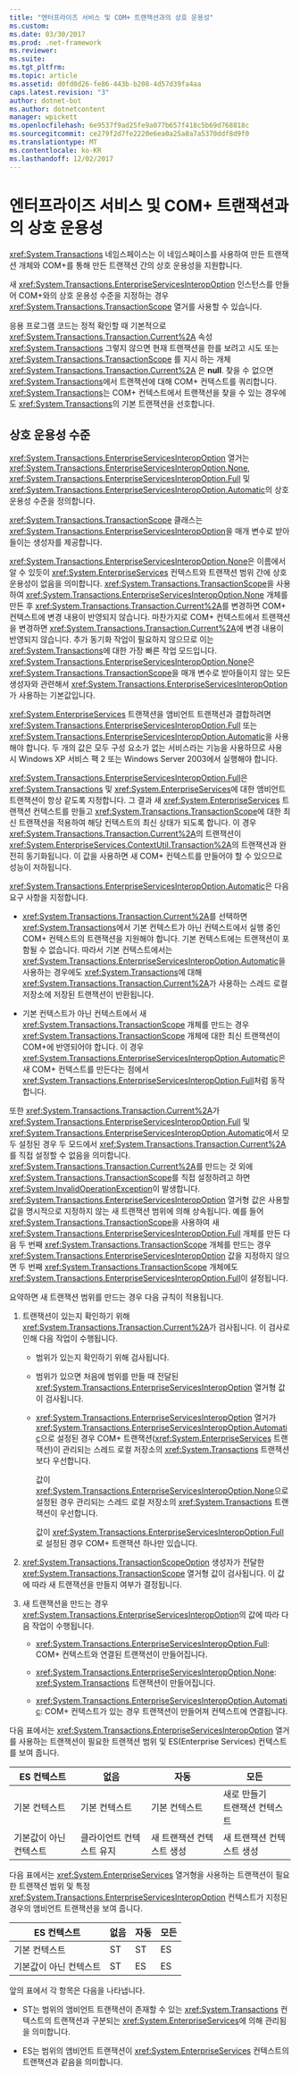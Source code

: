 ```yaml
---
title: "엔터프라이즈 서비스 및 COM+ 트랜잭션과의 상호 운용성"
ms.custom: 
ms.date: 03/30/2017
ms.prod: .net-framework
ms.reviewer: 
ms.suite: 
ms.tgt_pltfrm: 
ms.topic: article
ms.assetid: d0fd0d26-fe86-443b-b208-4d57d39fa4aa
caps.latest.revision: "3"
author: dotnet-bot
ms.author: dotnetcontent
manager: wpickett
ms.openlocfilehash: 6e9537f9ad25fe9a077b657f418c5b69d768818c
ms.sourcegitcommit: ce279f2d7fe2220e6ea0a25a8a7a5370ddf8d9f0
ms.translationtype: MT
ms.contentlocale: ko-KR
ms.lasthandoff: 12/02/2017
---
```

# <a name="interoperability-with-enterprise-services-and-com-transactions"></a>엔터프라이즈 서비스 및 COM+ 트랜잭션과의 상호 운용성
<xref:System.Transactions> 네임스페이스는 이 네임스페이스를 사용하여 만든 트랜잭션 개체와 COM+를 통해 만든 트랜잭션 간의 상호 운용성을 지원합니다.  
  
 새 <xref:System.Transactions.EnterpriseServicesInteropOption> 인스턴스를 만들어 COM+와의 상호 운용성 수준을 지정하는 경우 <xref:System.Transactions.TransactionScope> 열거를 사용할 수 있습니다.  
  
 응용 프로그램 코드는 정적 확인할 때 기본적으로 <xref:System.Transactions.Transaction.Current%2A> 속성 <xref:System.Transactions> 그렇지 않으면 현재 트랜잭션을 한를 보려고 시도 또는 <xref:System.Transactions.TransactionScope> 를 지시 하는 개체 <xref:System.Transactions.Transaction.Current%2A> 은 **null**. 찾을 수 없으면 <xref:System.Transactions>에서 트랜잭션에 대해 COM+ 컨텍스트를 쿼리합니다. <xref:System.Transactions>는 COM+ 컨텍스트에서 트랜잭션을 찾을 수 있는 경우에도 <xref:System.Transactions>의 기본 트랜잭션을 선호합니다.  
  
## <a name="interoperability-levels"></a>상호 운용성 수준  
 <xref:System.Transactions.EnterpriseServicesInteropOption> 열거는 <xref:System.Transactions.EnterpriseServicesInteropOption.None>, <xref:System.Transactions.EnterpriseServicesInteropOption.Full> 및 <xref:System.Transactions.EnterpriseServicesInteropOption.Automatic>의 상호 운용성 수준을 정의합니다.  
  
 <xref:System.Transactions.TransactionScope> 클래스는 <xref:System.Transactions.EnterpriseServicesInteropOption>을 매개 변수로 받아들이는 생성자를 제공합니다.  
  
 <xref:System.Transactions.EnterpriseServicesInteropOption.None>은 이름에서 알 수 있듯이 <xref:System.EnterpriseServices> 컨텍스트와 트랜잭션 범위 간에 상호 운용성이 없음을 의미합니다. <xref:System.Transactions.TransactionScope>을 사용하여 <xref:System.Transactions.EnterpriseServicesInteropOption.None> 개체를 만든 후 <xref:System.Transactions.Transaction.Current%2A>를 변경하면 COM+ 컨텍스트에 변경 내용이 반영되지 않습니다. 마찬가지로 COM+ 컨텍스트에서 트랜잭션을 변경하면 <xref:System.Transactions.Transaction.Current%2A>에 변경 내용이 반영되지 않습니다. 추가 동기화 작업이 필요하지 않으므로 이는 <xref:System.Transactions>에 대한 가장 빠른 작업 모드입니다. <xref:System.Transactions.EnterpriseServicesInteropOption.None>은 <xref:System.Transactions.TransactionScope>을 매개 변수로 받아들이지 않는 모든 생성자와 관련해서 <xref:System.Transactions.EnterpriseServicesInteropOption>가 사용하는 기본값입니다.  
  
 <xref:System.EnterpriseServices> 트랜잭션을 앰비언트 트랜잭션과 결합하려면 <xref:System.Transactions.EnterpriseServicesInteropOption.Full> 또는 <xref:System.Transactions.EnterpriseServicesInteropOption.Automatic>을 사용해야 합니다. 두 개의 값은 모두 구성 요소가 없는 서비스라는 기능을 사용하므로 사용 시 Windows XP 서비스 팩 2 또는 Windows Server 2003에서 실행해야 합니다.  
  
 <xref:System.Transactions.EnterpriseServicesInteropOption.Full>은 <xref:System.Transactions> 및 <xref:System.EnterpriseServices>에 대한 앰비언트 트랜잭션이 항상 같도록 지정합니다. 그 결과 새 <xref:System.EnterpriseServices> 트랜잭션 컨텍스트를 만들고 <xref:System.Transactions.TransactionScope>에 대한 최신 트랜잭션을 적용하여 해당 컨텍스트의 최신 상태가 되도록 합니다. 이 경우 <xref:System.Transactions.Transaction.Current%2A>의 트랜잭션이 <xref:System.EnterpriseServices.ContextUtil.Transaction%2A>의 트랜잭션과 완전히 동기화됩니다. 이 값을 사용하면 새 COM+ 컨텍스트를 만들어야 할 수 있으므로 성능이 저하됩니다.  
  
 <xref:System.Transactions.EnterpriseServicesInteropOption.Automatic>은 다음 요구 사항을 지정합니다.  
  
-   <xref:System.Transactions.Transaction.Current%2A>를 선택하면 <xref:System.Transactions>에서 기본 컨텍스트가 아닌 컨텍스트에서 실행 중인 COM+ 컨텍스트의 트랜잭션을 지원해야 합니다. 기본 컨텍스트에는 트랜잭션이 포함될 수 없습니다. 따라서 기본 컨텍스트에서는 <xref:System.Transactions.EnterpriseServicesInteropOption.Automatic>을 사용하는 경우에도 <xref:System.Transactions>에 대해 <xref:System.Transactions.Transaction.Current%2A>가 사용하는 스레드 로컬 저장소에 저장된 트랜잭션이 반환됩니다.  
  
-   기본 컨텍스트가 아닌 컨텍스트에서 새 <xref:System.Transactions.TransactionScope> 개체를 만드는 경우 <xref:System.Transactions.TransactionScope> 개체에 대한 최신 트랜잭션이 COM+에 반영되어야 합니다. 이 경우 <xref:System.Transactions.EnterpriseServicesInteropOption.Automatic>은 새 COM+ 컨텍스트를 만든다는 점에서 <xref:System.Transactions.EnterpriseServicesInteropOption.Full>처럼 동작합니다.  
  
 또한 <xref:System.Transactions.Transaction.Current%2A>가 <xref:System.Transactions.EnterpriseServicesInteropOption.Full> 및 <xref:System.Transactions.EnterpriseServicesInteropOption.Automatic>에서 모두 설정된 경우 두 모드에서 <xref:System.Transactions.Transaction.Current%2A>를 직접 설정할 수 없음을 의미합니다.  <xref:System.Transactions.Transaction.Current%2A>를 만드는 것 외에 <xref:System.Transactions.TransactionScope>를 직접 설정하려고 하면 <xref:System.InvalidOperationException>이 발생합니다. <xref:System.Transactions.EnterpriseServicesInteropOption> 열거형 값은 사용할 값을 명시적으로 지정하지 않는 새 트랜잭션 범위에 의해 상속됩니다. 예를 들어 <xref:System.Transactions.TransactionScope>을 사용하여 새 <xref:System.Transactions.EnterpriseServicesInteropOption.Full> 개체를 만든 다음 두 번째 <xref:System.Transactions.TransactionScope> 개체를 만드는 경우 <xref:System.Transactions.EnterpriseServicesInteropOption> 값을 지정하지 않으면 두 번째 <xref:System.Transactions.TransactionScope> 개체에도 <xref:System.Transactions.EnterpriseServicesInteropOption.Full>이 설정됩니다.  
  
 요약하면 새 트랜잭션 범위를 만드는 경우 다음 규칙이 적용됩니다.  
  
1.  트랜잭션이 있는지 확인하기 위해 <xref:System.Transactions.Transaction.Current%2A>가 검사됩니다. 이 검사로 인해 다음 작업이 수행됩니다.  
  
    -   범위가 있는지 확인하기 위해 검사됩니다.  
  
    -   범위가 있으면 처음에 범위를 만들 때 전달된 <xref:System.Transactions.EnterpriseServicesInteropOption> 열거형 값이 검사됩니다.  
  
    -   <xref:System.Transactions.EnterpriseServicesInteropOption> 열거가 <xref:System.Transactions.EnterpriseServicesInteropOption.Automatic>으로 설정된 경우 COM+ 트랜잭션(<xref:System.EnterpriseServices> 트랜잭션)이 관리되는 스레드 로컬 저장소의 <xref:System.Transactions> 트랜잭션보다 우선합니다.  
  
         값이 <xref:System.Transactions.EnterpriseServicesInteropOption.None>으로 설정된 경우 관리되는 스레드 로컬 저장소의 <xref:System.Transactions> 트랜잭션이 우선합니다.  
  
         값이 <xref:System.Transactions.EnterpriseServicesInteropOption.Full>로 설정된 경우 COM+ 트랜잭션 하나만 있습니다.  
  
2.  <xref:System.Transactions.TransactionScopeOption> 생성자가 전달한 <xref:System.Transactions.TransactionScope> 열거형 값이 검사됩니다. 이 값에 따라 새 트랜잭션을 만들지 여부가 결정됩니다.  
  
3.  새 트랜잭션을 만드는 경우 <xref:System.Transactions.EnterpriseServicesInteropOption>의 값에 따라 다음 작업이 수행됩니다.  
  
    -   <xref:System.Transactions.EnterpriseServicesInteropOption.Full>: COM+ 컨텍스트와 연결된 트랜잭션이 만들어집니다.  
  
    -   <xref:System.Transactions.EnterpriseServicesInteropOption.None>: <xref:System.Transactions> 트랜잭션이 만들어집니다.  
  
    -   <xref:System.Transactions.EnterpriseServicesInteropOption.Automatic>: COM+ 컨텍스트가 있는 경우 트랜잭션이 만들어져 컨텍스트에 연결됩니다.  
  
 다음 표에서는 <xref:System.Transactions.EnterpriseServicesInteropOption> 열거를 사용하는 트랜잭션이 필요한 트랜잭션 범위 및 ES(Enterprise Services) 컨텍스트를 보여 줍니다.  
  
|ES 컨텍스트|없음|자동|모든|  
|----------------|----------|---------------|----------|  
|기본 컨텍스트|기본 컨텍스트|기본 컨텍스트|새로 만들기 <br />트랜잭션 컨텍스트|  
|기본값이 아닌 컨텍스트|클라이언트 컨텍스트 유지|새 트랜잭션 컨텍스트 생성|새 트랜잭션 컨텍스트 생성|  
  
 다음 표에서는 <xref:System.EnterpriseServices> 열거형을 사용하는 트랜잭션이 필요한 트랜잭션 범위 및 특정 <xref:System.Transactions.EnterpriseServicesInteropOption> 컨텍스트가 지정된 경우의 앰비언트 트랜잭션을 보여 줍니다.  
  
|ES 컨텍스트|없음|자동|모든|  
|----------------|----------|---------------|----------|  
|기본 컨텍스트|ST|ST|ES|  
|기본값이 아닌 컨텍스트|ST|ES|ES|  
  
 앞의 표에서 각 항목은 다음을 나타냅니다.  
  
-   ST는 범위의 앰비언트 트랜잭션이 존재할 수 있는 <xref:System.Transactions> 컨텍스트의 트랜잭션과 구분되는 <xref:System.EnterpriseServices>에 의해 관리됨을 의미합니다.  
  
-   ES는 범위의 앰비언트 트랜잭션이 <xref:System.EnterpriseServices> 컨텍스트의 트랜잭션과 같음을 의미합니다.
